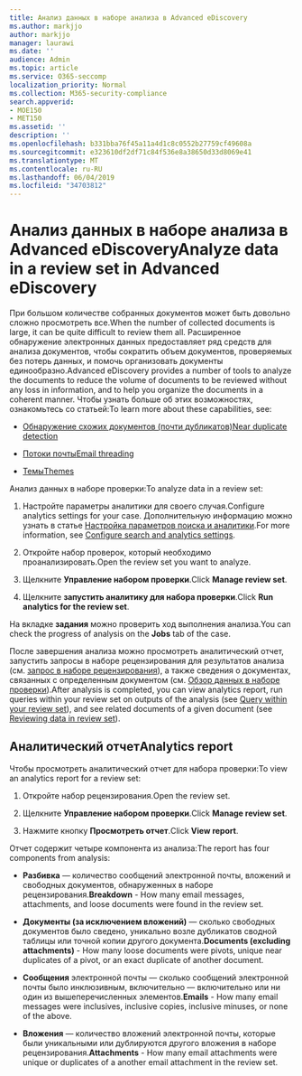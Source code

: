 ```yaml
---
title: Анализ данных в наборе анализа в Advanced eDiscovery
ms.author: markjjo
author: markjjo
manager: laurawi
ms.date: ''
audience: Admin
ms.topic: article
ms.service: O365-seccomp
localization_priority: Normal
ms.collection: M365-security-compliance
search.appverid:
- MOE150
- MET150
ms.assetid: ''
description: ''
ms.openlocfilehash: b331bba76f45a11a4d1c8c0552b27759cf49608a
ms.sourcegitcommit: e323610df2df71c84f536e8a38650d33d8069e41
ms.translationtype: MT
ms.contentlocale: ru-RU
ms.lasthandoff: 06/04/2019
ms.locfileid: "34703812"
---
```

# <a name="analyze-data-in-a-review-set-in-advanced-ediscovery"></a><span data-ttu-id="fdce2-102">Анализ данных в наборе анализа в Advanced eDiscovery</span><span class="sxs-lookup"><span data-stu-id="fdce2-102">Analyze data in a review set in Advanced eDiscovery</span></span>

<span data-ttu-id="fdce2-103">При большом количестве собранных документов может быть довольно сложно просмотреть все.</span><span class="sxs-lookup"><span data-stu-id="fdce2-103">When the number of collected documents is large, it can be quite difficult to review them all.</span></span> <span data-ttu-id="fdce2-104">Расширенное обнаружение электронных данных предоставляет ряд средств для анализа документов, чтобы сократить объем документов, проверяемых без потерь данных, и помочь организовать документы единообразно.</span><span class="sxs-lookup"><span data-stu-id="fdce2-104">Advanced eDiscovery provides a number of tools to analyze the documents to reduce the volume of documents to be reviewed without any loss in information, and to help you organize the documents in a coherent manner.</span></span> <span data-ttu-id="fdce2-105">Чтобы узнать больше об этих возможностях, ознакомьтесь со статьей:</span><span class="sxs-lookup"><span data-stu-id="fdce2-105">To learn more about these capabilities, see:</span></span>

- [<span data-ttu-id="fdce2-106">Обнаружение схожих документов (почти дубликатов)</span><span class="sxs-lookup"><span data-stu-id="fdce2-106">Near duplicate detection</span></span>](near-duplicates.md)

- [<span data-ttu-id="fdce2-107">Потоки почты</span><span class="sxs-lookup"><span data-stu-id="fdce2-107">Email threading</span></span>](email-threading.md)

- [<span data-ttu-id="fdce2-108">Темы</span><span class="sxs-lookup"><span data-stu-id="fdce2-108">Themes</span></span>](themes.md)

<span data-ttu-id="fdce2-109">Анализ данных в наборе проверки:</span><span class="sxs-lookup"><span data-stu-id="fdce2-109">To analyze data in a review set:</span></span>

1. <span data-ttu-id="fdce2-110">Настройте параметры аналитики для своего случая.</span><span class="sxs-lookup"><span data-stu-id="fdce2-110">Configure analytics settings for your case.</span></span> <span data-ttu-id="fdce2-111">Дополнительную информацию можно узнать в статье [Настройка параметров поиска и аналитики](configure-search-analytics-settings.md).</span><span class="sxs-lookup"><span data-stu-id="fdce2-111">For more information, see [Configure search and analytics settings](configure-search-analytics-settings.md).</span></span>

2. <span data-ttu-id="fdce2-112">Откройте набор проверок, который необходимо проанализировать.</span><span class="sxs-lookup"><span data-stu-id="fdce2-112">Open the review set you want to analyze.</span></span>

3. <span data-ttu-id="fdce2-113">Щелкните **Управление набором проверки**.</span><span class="sxs-lookup"><span data-stu-id="fdce2-113">Click **Manage review set**.</span></span>

4. <span data-ttu-id="fdce2-114">Щелкните **запустить аналитику для набора проверки**.</span><span class="sxs-lookup"><span data-stu-id="fdce2-114">Click **Run analytics for the review set**.</span></span>

<span data-ttu-id="fdce2-115">На вкладке **задания** можно проверить ход выполнения анализа.</span><span class="sxs-lookup"><span data-stu-id="fdce2-115">You can check the progress of analysis on the **Jobs** tab of the case.</span></span>

 <span data-ttu-id="fdce2-116">После завершения анализа можно просмотреть аналитический отчет, запустить запросы в наборе рецензирования для результатов анализа (см. [запрос в наборе рецензирования](review-set-search.md)), а также сведения о документах, связанных с определенным документом (см. [Обзор данных в наборе проверки](reviewing-data-in-review-set.md)).</span><span class="sxs-lookup"><span data-stu-id="fdce2-116">After analysis is completed, you can view analytics report, run queries within your review set on outputs of the analysis (see [Query within your review set](review-set-search.md)), and see related documents of a given document (see [Reviewing data in review set](reviewing-data-in-review-set.md)).</span></span>

## <a name="analytics-report"></a><span data-ttu-id="fdce2-117">Аналитический отчет</span><span class="sxs-lookup"><span data-stu-id="fdce2-117">Analytics report</span></span>

<span data-ttu-id="fdce2-118">Чтобы просмотреть аналитический отчет для набора проверки:</span><span class="sxs-lookup"><span data-stu-id="fdce2-118">To view an analytics report for a review set:</span></span>

1. <span data-ttu-id="fdce2-119">Откройте набор рецензирования.</span><span class="sxs-lookup"><span data-stu-id="fdce2-119">Open the review set.</span></span>

2. <span data-ttu-id="fdce2-120">Щелкните **Управление набором проверки**.</span><span class="sxs-lookup"><span data-stu-id="fdce2-120">Click **Manage review set**.</span></span>

3. <span data-ttu-id="fdce2-121">Нажмите кнопку **Просмотреть отчет**.</span><span class="sxs-lookup"><span data-stu-id="fdce2-121">Click **View report**.</span></span>

<span data-ttu-id="fdce2-122">Отчет содержит четыре компонента из анализа:</span><span class="sxs-lookup"><span data-stu-id="fdce2-122">The report has four components from analysis:</span></span>

- <span data-ttu-id="fdce2-123">**Разбивка** — количество сообщений электронной почты, вложений и свободных документов, обнаруженных в наборе рецензирования.</span><span class="sxs-lookup"><span data-stu-id="fdce2-123">**Breakdown** - How many email messages, attachments, and loose documents were found in the review set.</span></span>

- <span data-ttu-id="fdce2-124">**Документы (за исключением вложений)** — сколько свободных документов было сведено, уникально возле дубликатов сводной таблицы или точной копии другого документа.</span><span class="sxs-lookup"><span data-stu-id="fdce2-124">**Documents (excluding attachments)** - How many loose documents were pivots, unique near duplicates of a pivot, or an exact duplicate of another document.</span></span>

- <span data-ttu-id="fdce2-125">**Сообщения** электронной почты — сколько сообщений электронной почты было инклюзивным, включительно — включительно или ни один из вышеперечисленных элементов.</span><span class="sxs-lookup"><span data-stu-id="fdce2-125">**Emails** - How many email messages were inclusives, inclusive copies, inclusive minuses, or none of the above.</span></span>

- <span data-ttu-id="fdce2-126">**Вложения** — количество вложений электронной почты, которые были уникальными или дублируются другого вложения в наборе рецензирования.</span><span class="sxs-lookup"><span data-stu-id="fdce2-126">**Attachments** - How many email attachments were unique or duplicates of a another email attachment in the review set.</span></span>